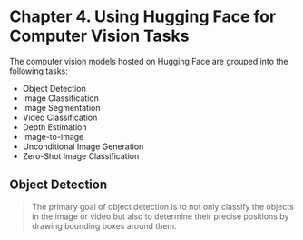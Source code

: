 # Chapter 4. Using Hugging Face for Computer Vision Tasks

The computer vision models hosted on Hugging Face are grouped into the following tasks:

- Object Detection
- Image Classification
- Image Segmentation
- Video Classification
- Depth Estimation
- Image-to-Image
- Unconditional Image Generation
- Zero-Shot Image Classification

## Object Detection

> The primary goal of object detection is to not only classify the objects in the image
> or video but also to determine their precise positions by drawing bounding boxes around them.
